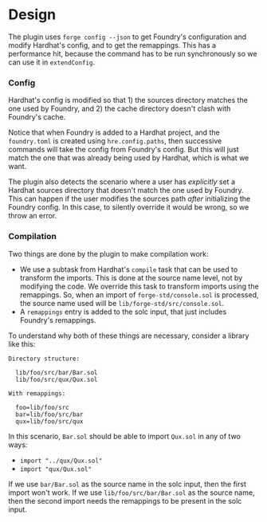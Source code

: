 # Design

The plugin uses `forge config --json` to get Foundry's configuration and modify Hardhat's config, and to get the remappings. This has a performance hit, because the command has to be run synchronously so we can use it in `extendConfig`.

### Config

Hardhat's config is modified so that 1) the sources directory matches the one used by Foundry, and 2) the cache directory doesn't clash with Foundry's cache.

Notice that when Foundry is added to a Hardhat project, and the `foundry.toml` is created using `hre.config.paths`, then successive commands will take the config from Foundry's config. But this will just match the one that was already being used by Hardhat, which is what we want.

The plugin also detects the scenario where a user has _explicitly_ set a Hardhat sources directory that doesn't match the one used by Foundry. This can happen if the user modifies the sources path _after_ initializing the Foundry config. In this case, to silently override it would be wrong, so we throw an error.

### Compilation

Two things are done by the plugin to make compilation work:

- We use a subtask from Hardhat's `compile` task that can be used to transform the imports. This is done at the source name level, not by modifying the code. We override this task to transform imports using the remappings. So, when an import of `forge-std/console.sol` is processed, the source name used will be `lib/forge-std/src/console.sol`.
- A `remappings` entry is added to the solc input, that just includes Foundry's remappings.

To understand why both of these things are necessary, consider a library like this:

```
Directory structure:

  lib/foo/src/bar/Bar.sol
  lib/foo/src/qux/Qux.sol

With remappings:

  foo=lib/foo/src
  bar=lib/foo/src/bar
  qux=lib/foo/src/qux
```

In this scenario, `Bar.sol` should be able to import `Qux.sol` in any of two ways:

- `import "../qux/Qux.sol"`
- `import "qux/Qux.sol"`

If we use `bar/Bar.sol` as the source name in the solc input, then the first import won't work. If we use `lib/foo/src/bar/Bar.sol` as the source name, then the second import needs the remappings to be present in the solc input.
